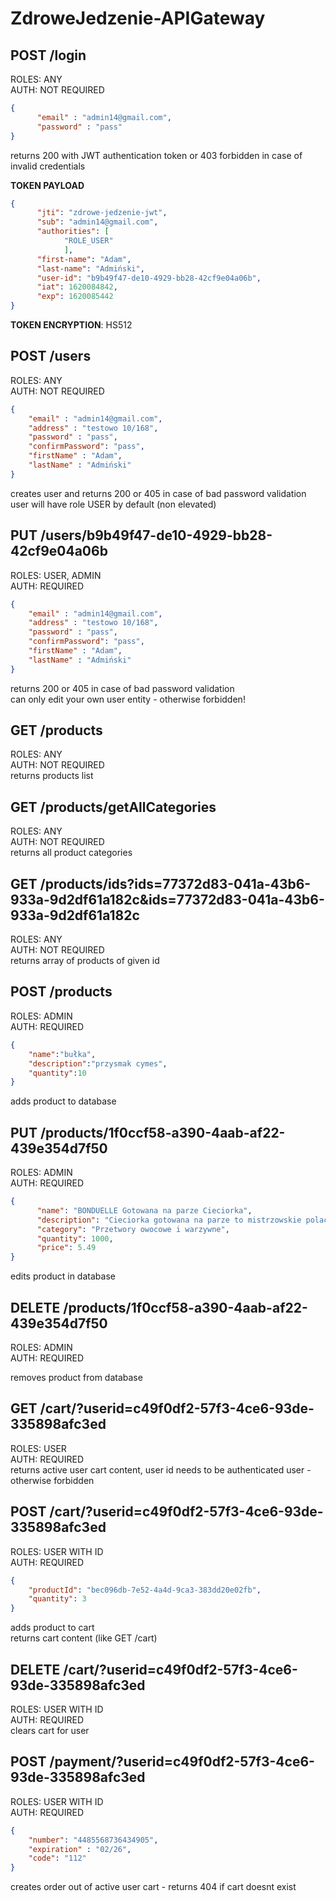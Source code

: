 # ZdroweJedzenie-APIGateway



## POST /login  
ROLES: ANY  
AUTH: NOT REQUIRED  
```json
{  
      "email" : "admin14@gmail.com",  
      "password" : "pass"  
}  
```
returns 200 with JWT authentication token or 403 forbidden in case of invalid credentials  

**TOKEN PAYLOAD**  
```json
{
      "jti": "zdrowe-jedzenie-jwt",
      "sub": "admin14@gmail.com",
      "authorities": [
            "ROLE_USER"
            ],
      "first-name": "Adam",
      "last-name": "Admiński",
      "user-id": "b9b49f47-de10-4929-bb28-42cf9e04a06b",
      "iat": 1620084842,
      "exp": 1620085442
} 
```  
**TOKEN ENCRYPTION**: HS512  

## POST /users   
ROLES: ANY  
AUTH: NOT REQUIRED  
 
```json
{
    "email" : "admin14@gmail.com",
    "address" : "testowo 10/168",
    "password" : "pass",
    "confirmPassword": "pass",
    "firstName" : "Adam",
    "lastName" : "Admiński"
}
```
creates user and returns 200 or 405 in case of bad password validation
user will have role USER by default (non elevated)

## PUT /users/b9b49f47-de10-4929-bb28-42cf9e04a06b
ROLES: USER, ADMIN  
AUTH: REQUIRED  

```json
{
    "email" : "admin14@gmail.com",
    "address" : "testowo 10/168",
    "password" : "pass",
    "confirmPassword": "pass",
    "firstName" : "Adam",
    "lastName" : "Admiński"
}
```
returns 200 or 405 in case of bad password validation  
can only edit your own user entity - otherwise forbidden!

## GET /products  
ROLES: ANY  
AUTH: NOT REQUIRED  
returns products list

## GET /products/getAllCategories  
ROLES: ANY  
AUTH: NOT REQUIRED  
returns all product categories

## GET /products/ids?ids=77372d83-041a-43b6-933a-9d2df61a182c&ids=77372d83-041a-43b6-933a-9d2df61a182c  
ROLES: ANY  
AUTH: NOT REQUIRED  
returns array of products of given id


## POST /products
ROLES: ADMIN  
AUTH: REQUIRED  

```json
{
    "name":"bułka",
    "description":"przysmak cymes",
    "quantity":10
}
```
adds product to database

## PUT /products/1f0ccf58-a390-4aab-af22-439e354d7f50
ROLES: ADMIN  
AUTH: REQUIRED  

```json
{
      "name": "BONDUELLE Gotowana na parze Cieciorka",
      "description": "Cieciorka gotowana na parze to mistrzowskie polaczenie chrupkosci, delikatnosci, pieknej zlotej barwy i skladników odzywczych.",
      "category": "Przetwory owocowe i warzywne",
      "quantity": 1000,
      "price": 5.49
}
```
edits product in database


## DELETE /products/1f0ccf58-a390-4aab-af22-439e354d7f50
ROLES: ADMIN  
AUTH: REQUIRED  

removes product from database

## GET /cart/?userid=c49f0df2-57f3-4ce6-93de-335898afc3ed
ROLES: USER  
AUTH: REQUIRED  
returns active user cart content, user id needs to be authenticated user - otherwise forbidden



## POST /cart/?userid=c49f0df2-57f3-4ce6-93de-335898afc3ed
ROLES: USER WITH ID  
AUTH: REQUIRED  

```json
{
    "productId": "bec096db-7e52-4a4d-9ca3-383dd20e02fb",
    "quantity": 3
}
```
adds product to cart  
returns cart content (like GET /cart)

## DELETE /cart/?userid=c49f0df2-57f3-4ce6-93de-335898afc3ed
ROLES: USER WITH ID  
AUTH: REQUIRED  
clears cart for user

## POST /payment/?userid=c49f0df2-57f3-4ce6-93de-335898afc3ed
ROLES: USER WITH ID  
AUTH: REQUIRED  

```json
{
    "number": "4485568736434905",
    "expiration" : "02/26",
    "code": "112"
}
```
creates order out of active user cart - returns 404 if cart doesnt exist


